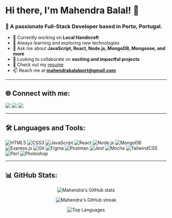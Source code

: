 # Hi there, I'm Mahendra Balal! 👋

### 🚀 A passionate Full-Stack Developer based in Porto, Portugal.

- 🔭 Currently working on **Local Handicraft**
- 🌱 Always learning and exploring new technologies
- 💬 Ask me about **JavaScript, React, Node.js, MongoDB, Mongoose, and more**
- 👯 Looking to collaborate on **exciting and impactful projects**
- 📄 Check out my [resume](https://drive.google.com/file/d/1iPm0rXSSfndoiOF4sqelU9RHjzQlWVgC/view?usp=sharing)
- 📫 Reach me at **mahendrabalalport@gmail.com**

---

## 🌐 Connect with me:

<p align="left">
<a href="https://www.linkedin.com/in/username"><img src="https://img.shields.io/badge/-LinkedIn-0077B5?style=flat&logo=Linkedin&logoColor=white"/></a>
<a href="https://twitter.com/username"><img src="https://img.shields.io/badge/-Twitter-1DA1F2?style=flat&logo=Twitter&logoColor=white"/></a>
<a href="https://github.com/username"><img src="https://img.shields.io/badge/-GitHub-181717?style=flat&logo=github&logoColor=white"/></a>
</p>

---

## 🛠️ Languages and Tools:

<p align="left">
  <img src="https://img.shields.io/badge/-HTML5-E34F26?style=flat-square&logo=html5&logoColor=white" alt="HTML5"/>
  <img src="https://img.shields.io/badge/-CSS3-1572B6?style=flat-square&logo=css3&logoColor=white" alt="CSS3"/>
  <img src="https://img.shields.io/badge/-JavaScript-F7DF1E?style=flat-square&logo=javascript&logoColor=black" alt="JavaScript"/>
  <img src="https://img.shields.io/badge/-React-61DAFB?style=flat-square&logo=react&logoColor=white" alt="React"/>
  <img src="https://img.shields.io/badge/-Node.js-339933?style=flat-square&logo=node.js&logoColor=white" alt="Node.js"/>
  <img src="https://img.shields.io/badge/-MongoDB-47A248?style=flat-square&logo=mongodb&logoColor=white" alt="MongoDB"/>
  <img src="https://img.shields.io/badge/-Express.js-000000?style=flat-square&logo=express&logoColor=white" alt="Express.js"/>
  <img src="https://img.shields.io/badge/-Git-F05032?style=flat-square&logo=git&logoColor=white" alt="Git"/>
  <img src="https://img.shields.io/badge/-Figma-F24E1E?style=flat-square&logo=figma&logoColor=white" alt="Figma"/>
  <img src="https://img.shields.io/badge/-Postman-FF6C37?style=flat-square&logo=postman&logoColor=white" alt="Postman"/>
  <img src="https://img.shields.io/badge/-Jest-C21325?style=flat-square&logo=jest&logoColor=white" alt="Jest"/>
  <img src="https://img.shields.io/badge/-Mocha-8D6748?style=flat-square&logo=mocha&logoColor=white" alt="Mocha"/>
  <img src="https://img.shields.io/badge/-TailwindCSS-38B2AC?style=flat-square&logo=tailwind-css&logoColor=white" alt="TailwindCSS"/>
  <img src="https://img.shields.io/badge/-Perl-39457E?style=flat-square&logo=perl&logoColor=white" alt="Perl"/>
  <img src="https://img.shields.io/badge/-Photoshop-31A8FF?style=flat-square&logo=adobe-photoshop&logoColor=white" alt="Photoshop"/>
</p>

---

## 📊 GitHub Stats:

<p align="center">
  <img src="https://github-readme-stats.vercel.app/api?username=mahendrabalal&show_icons=true&theme=radical" alt="Mahendra's GitHub stats"/>
</p>

<p align="center">
  <img src="https://github-readme-streak-stats.herokuapp.com/?user=mahendrabalal&theme=radical" alt="Mahendra's GitHub streak"/>
</p>

<p align="center">
  <img src="https://github-readme-stats.vercel.app/api/top-langs/?username=mahendrabalal&layout=compact&theme=radical" alt="Top Languages"/>
</p>

